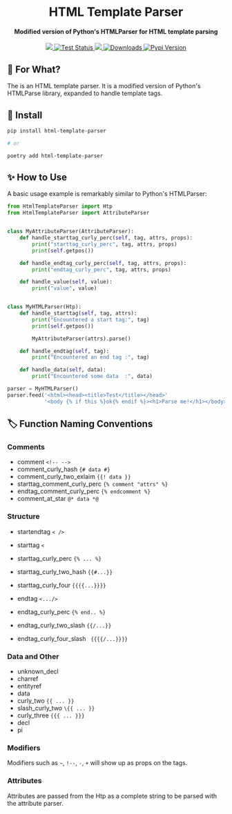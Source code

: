 <h1 align="center">HTML Template Parser</h1>

<h4 align="center">Modified version of Python's HTMLParser for HTML template parsing</h4>

<p align="center">
  <a href="https://codecov.io/gh/Riverside-Healthcare/html-template-parser">
    <img src="https://codecov.io/gh/Riverside-Healthcare/html-template-parser/branch/master/graph/badge.svg?token=Chqq9Mai1h"/>
  </a>
  <a href="https://github.com/Riverside-Healthcare/html-template-parser/actions/workflows/test.yml">
    <img src="https://github.com/Riverside-Healthcare/html-template-parser/actions/workflows/test.yml/badge.svg" alt="Test Status">
  </a>
  <a href="https://www.codacy.com/gh/Riverside-Healthcare/html-template-parser/dashboard?utm_source=github.com&amp;utm_medium=referral&amp;utm_content=Riverside-Healthcare/html-template-parser&amp;utm_campaign=Badge_Grade">
    <img src="https://app.codacy.com/project/badge/Grade/43736e5b780a49d88d8ce588f5cfb9bc"/>
  </a>
  <a href="https://pepy.tech/project/html-template-parser">
    <img src="https://static.pepy.tech/badge/html-template-parser" alt="Downloads">
  </a>
  <a href="https://pypi.org/project/html-template-parser/">
    <img src="https://badgen.net/pypi/v/html-template-parser" alt="Pypi Version">
  </a>
</p>

## 🤔 For What?

The is an HTML template parser. It is a modified version of Python's HTMLParse library, expanded to handle template tags.

## 💾 Install

```sh
pip install html-template-parser

# or

poetry add html-template-parser
```

## ✨ How to Use

A basic usage example is remarkably similar to Python's HTMLParser:

```py
from HtmlTemplateParser import Htp
from HtmlTemplateParser import AttributeParser


class MyAttributeParser(AttributeParser):
    def handle_starttag_curly_perc(self, tag, attrs, props):
        print("starttag_curly_perc", tag, attrs, props)
        print(self.getpos())

    def handle_endtag_curly_perc(self, tag, attrs, props):
        print("endtag_curly_perc", tag, attrs, props)

    def handle_value(self, value):
        print("value", value)


class MyHTMLParser(Htp):
    def handle_starttag(self, tag, attrs):
        print("Encountered a start tag:", tag)
        print(self.getpos())

        MyAttributeParser(attrs).parse()

    def handle_endtag(self, tag):
        print("Encountered an end tag :", tag)

    def handle_data(self, data):
        print("Encountered some data  :", data)

parser = MyHTMLParser()
parser.feed('<html><head><title>Test</title></head>'
            '<body {% if this %}ok{% endif %}><h1>Parse me!</h1></body></html>')

```

## 🏷 Function Naming Conventions

### Comments

- comment `<!-- -->`
- comment_curly_hash `{# data #}`
- comment_curly_two_exlaim `{{! data }}`
- starttag_comment_curly_perc `{% comment "attrs" %}`
- endtag_comment_curly_perc `{% endcomment %}`
- comment_at_star `@* data *@`

### Structure

- startendtag `< />`
- starttag `<`
- starttag_curly_perc `{% ... %}`
- starttag_curly_two_hash `{{#...}}`
- starttag_curly_four `{{{{...}}}}`

- endtag `<.../>`
- endtag_curly_perc `{% end.. %}`
- endtag_curly_two_slash `{{/...}}`
- endtag_curly_four_slash ` {{{{/...}}}}`

### Data and Other

- unknown_decl
- charref
- entityref
- data
- curly_two `{{ ... }}`
- slash_curly_two `\{{ ... }}`
- curly_three `{{{ ... }}}`
- decl
- pi


### Modifiers

Modifiers such as `~`, `!--`, `-`, `+` will show up as props on the tags.

### Attributes

Attributes are passed from the Htp as a complete string to be parsed with the attribute parser.
